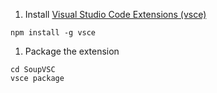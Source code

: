 1. Install [Visual Studio Code Extensions (vsce)](https://github.com/microsoft/vsce)
```
npm install -g vsce
```

1. Package the extension
```
cd SoupVSC
vsce package
```